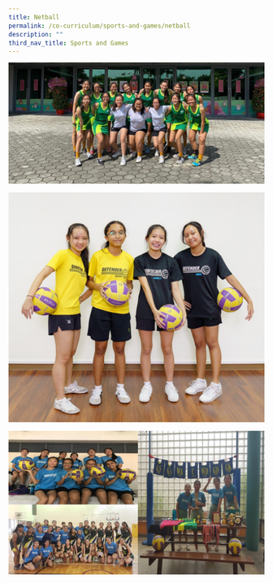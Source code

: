 ```yaml
---
title: Netball
permalink: /co-curriculum/sports-and-games/netball
description: ""
third_nav_title: Sports and Games
---
```

![](/images/NB1.jpg)

![](/images/Net%20Ball.jpg)

![](/images/NB%202.jpg)